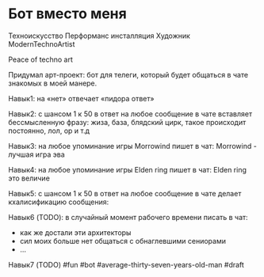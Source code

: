 # Бот вместо меня

Техноискусство
Перформанс инсталляция 
Художник 
ModernTechnoArtist

Peace of techno art 

Придумал арт-проект: бот для телеги, который будет общаться в чате знакомых в моей манере. 

Навык1: на «нет» отвечает «пидора ответ»

Навык2: с шансом 1 к 50 в ответ на любое сообщение в чате вставляет бессмысленную фразу: жиза, база, блядский цирк, такое  происходит постоянно, лол, ор и т.д

Навык3: на любое упоминание игры Morrowind пишет в чат: Morrowind - лучшая игра эва

Навык4: на любое упоминание игры Elden ring пишет в чат: Elden ring это величие

Навык5: с шансом 1 к 50 в ответ на любое сообщение в чате делает кхалисификацию сообщения: 

Навык6 (TODO): в случайный момент рабочего времени писать в чат:
- как же достали эти архитекторы 
- сил моих больше нет общаться с обнаглевшими сениорами 
- …

Навык7 (TODO)
#fun #bot #average-thirty-seven-years-old-man
#draft